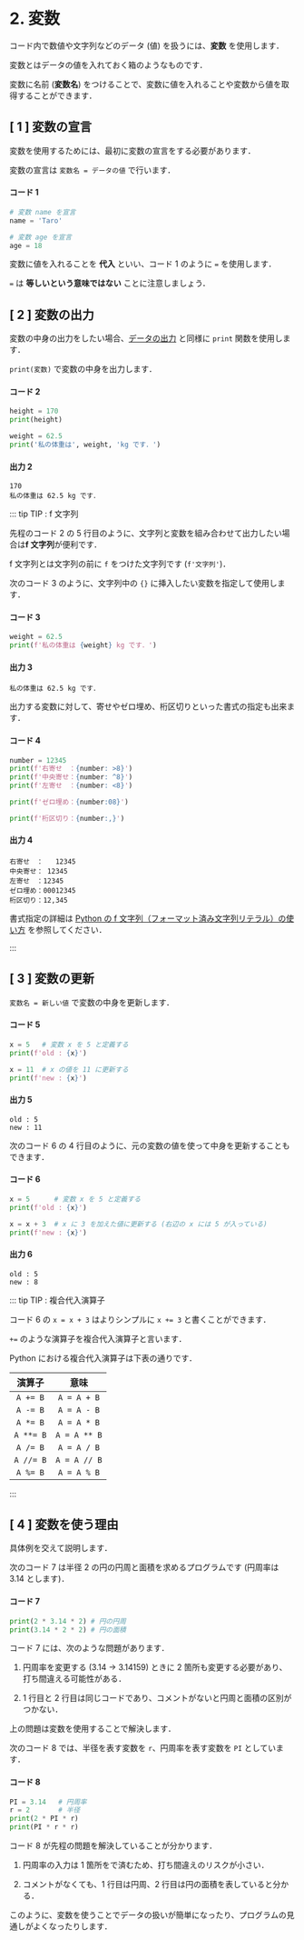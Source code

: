 # 2. 変数

コード内で数値や文字列などのデータ (値) を扱うには、**変数** を使用します．

変数とはデータの値を入れておく箱のようなものです．

変数に名前 (**変数名**) をつけることで、変数に値を入れることや変数から値を取得することができます．

## [ 1 ] 変数の宣言

変数を使用するためには、最初に変数の宣言をする必要があります．

変数の宣言は `変数名 = データの値` で行います．

#### コード 1

```py
# 変数 name を宣言
name = 'Taro'

# 変数 age を宣言
age = 18
```

変数に値を入れることを **代入** といい、コード 1 のように `=` を使用します．

`=` は **等しいという意味ではない** ことに注意しましょう．

## [ 2 ] 変数の出力

変数の中身の出力をしたい場合、[データの出力](./01.md#出力) と同様に `print` 関数を使用します．

`print(変数)` で変数の中身を出力します．

#### コード 2

```py
height = 170
print(height)

weight = 62.5
print('私の体重は', weight, 'kg です．')
```

#### 出力 2

```out
170
私の体重は 62.5 kg です．
```

::: tip TIP : f 文字列

先程のコード 2 の 5 行目のように、文字列と変数を組み合わせて出力したい場合は**f 文字列**が便利です．

f 文字列とは文字列の前に `f` をつけた文字列です (`f'文字列'`)．

次のコード 3 のように、文字列中の `{}` に挿入したい変数を指定して使用します．

#### コード 3

```py
weight = 62.5
print(f'私の体重は {weight} kg です．')
```

#### 出力 3

```out
私の体重は 62.5 kg です．
```

出力する変数に対して、寄せやゼロ埋め、桁区切りといった書式の指定も出来ます．

#### コード 4

```py
number = 12345
print(f'右寄せ　：{number: >8}')
print(f'中央寄せ：{number: ^8}')
print(f'左寄せ　：{number: <8}')

print(f'ゼロ埋め：{number:08}')

print(f'桁区切り：{number:,}')
```

#### 出力 4

```out
右寄せ　：   12345
中央寄せ： 12345
左寄せ　：12345
ゼロ埋め：00012345
桁区切り：12,345
```

書式指定の詳細は [Python の f 文字列（フォーマット済み文字列リテラル）の使い方](https://note.nkmk.me/python-f-strings/) を参照してください．

:::

## [ 3 ] 変数の更新

`変数名 = 新しい値` で変数の中身を更新します．

#### コード 5

```py {4}
x = 5   # 変数 x を 5 と定義する
print(f'old : {x}')

x = 11  # x の値を 11 に更新する
print(f'new : {x}')
```

#### 出力 5

```out
old : 5
new : 11
```

次のコード 6 の 4 行目のように、元の変数の値を使って中身を更新することもできます．

#### コード 6

```py {4}
x = 5      # 変数 x を 5 と定義する
print(f'old : {x}')

x = x + 3  # x に 3 を加えた値に更新する (右辺の x には 5 が入っている)
print(f'new : {x}')
```

#### 出力 6

```out
old : 5
new : 8
```

::: tip TIP : 複合代入演算子

コード 6 の `x = x + 3` はよりシンプルに `x += 3` と書くことができます．

`+=` のような演算子を複合代入演算子と言います．

Python における複合代入演算子は下表の通りです．

|  演算子   |     意味     |
| :-------: | :----------: |
| `A += B`  | `A = A + B`  |
| `A -= B`  | `A = A - B`  |
| `A *= B`  | `A = A * B`  |
| `A **= B` | `A = A ** B` |
| `A /= B`  | `A = A / B`  |
| `A //= B` | `A = A // B` |
| `A %= B`  | `A = A % B`  |

:::

## [ 4 ] 変数を使う理由

具体例を交えて説明します．

次のコード 7 は半径 2 の円の円周と面積を求めるプログラムです (円周率は 3.14 とします)．

#### コード 7

```py
print(2 * 3.14 * 2) # 円の円周
print(3.14 * 2 * 2) # 円の面積
```

コード 7 には、次のような問題があります．

1. 円周率を変更する (3.14 → 3.14159) ときに 2 箇所も変更する必要があり、<br>
   打ち間違える可能性がある．

2. 1 行目と 2 行目は同じコードであり、コメントがないと円周と面積の区別がつかない．

上の問題は変数を使用することで解決します．

次のコード 8 では、半径を表す変数を `r`、円周率を表す変数を `PI` としています．

#### コード 8

```py
PI = 3.14   # 円周率
r = 2       # 半径
print(2 * PI * r)
print(PI * r * r)
```

コード 8 が先程の問題を解決していることが分かります．

1. 円周率の入力は 1 箇所をで済むため、打ち間違えのリスクが小さい．

2. コメントがなくても、1 行目は円周、2 行目は円の面積を表していると分かる．

このように、変数を使うことでデータの扱いが簡単になったり、プログラムの見通しがよくなったりします．
